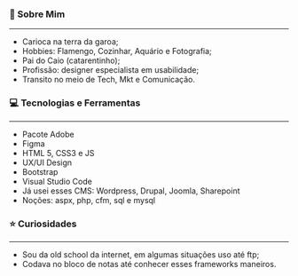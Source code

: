 

<h3>👻 Sobre Mim</h3>
<hr>

<ul>
  <li>Carioca na terra da garoa;</li>
  <li>Hobbies: Flamengo, Cozinhar, Aquário e Fotografia;</li>
  <li>Pai do Caio (catarentinho);</li>
  <li>Profissão: designer especialista em usabilidade;</li>
  <li>Transito no meio de Tech, Mkt e Comunicação.</li>
</ul>

<h3>💻 Tecnologias e Ferramentas </h3>
<hr>

<ul>
  <li>Pacote Adobe</li>
  <li>Figma</li>
  <li>HTML 5, CSS3 e JS</li>
  <li>UX/UI Design</li>
  <li>Bootstrap</li>
  <li>Visual Studio Code</li>
  <li>Já usei esses CMS: Wordpress, Drupal, Joomla, Sharepoint</li>
  <li>Noções: aspx, php, cfm, sql e mysql  </li>
</ul>

<h3>⭐️ Curiosidades</h3>
<hr>

<ul>
  <li>Sou da old school da internet, em algumas situações uso até ftp;</li>
  <li>Codava no bloco de notas até conhecer esses frameworks maneiros.</li>
</ul>
